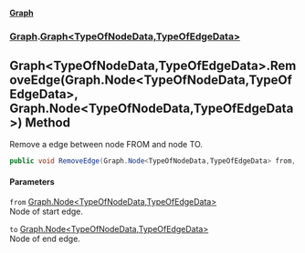 #### [Graph](./index.md 'index')
### [Graph](./Graph.md 'Graph').[Graph&lt;TypeOfNodeData,TypeOfEdgeData&gt;](./Graph-Graph-TypeOfNodeData_TypeOfEdgeData-.md 'Graph.Graph&lt;TypeOfNodeData,TypeOfEdgeData&gt;')
## Graph&lt;TypeOfNodeData,TypeOfEdgeData&gt;.RemoveEdge(Graph.Node&lt;TypeOfNodeData,TypeOfEdgeData&gt;, Graph.Node&lt;TypeOfNodeData,TypeOfEdgeData&gt;) Method
Remove a edge between node FROM and node TO.  
```csharp
public void RemoveEdge(Graph.Node<TypeOfNodeData,TypeOfEdgeData> from, Graph.Node<TypeOfNodeData,TypeOfEdgeData> to);
```
#### Parameters
<a name='Graph-Graph-TypeOfNodeData_TypeOfEdgeData--RemoveEdge(Graph-Node-TypeOfNodeData_TypeOfEdgeData-_Graph-Node-TypeOfNodeData_TypeOfEdgeData-)-from'></a>
`from` [Graph.Node&lt;](./Graph-Node-T_R-.md 'Graph.Node&lt;T,R&gt;')[TypeOfNodeData](./Graph-Graph-TypeOfNodeData_TypeOfEdgeData-.md#Graph-Graph-TypeOfNodeData_TypeOfEdgeData--TypeOfNodeData 'Graph.Graph&lt;TypeOfNodeData,TypeOfEdgeData&gt;.TypeOfNodeData')[,](./Graph-Node-T_R-.md 'Graph.Node&lt;T,R&gt;')[TypeOfEdgeData](./Graph-Graph-TypeOfNodeData_TypeOfEdgeData-.md#Graph-Graph-TypeOfNodeData_TypeOfEdgeData--TypeOfEdgeData 'Graph.Graph&lt;TypeOfNodeData,TypeOfEdgeData&gt;.TypeOfEdgeData')[&gt;](./Graph-Node-T_R-.md 'Graph.Node&lt;T,R&gt;')  
Node of start edge.  
  
<a name='Graph-Graph-TypeOfNodeData_TypeOfEdgeData--RemoveEdge(Graph-Node-TypeOfNodeData_TypeOfEdgeData-_Graph-Node-TypeOfNodeData_TypeOfEdgeData-)-to'></a>
`to` [Graph.Node&lt;](./Graph-Node-T_R-.md 'Graph.Node&lt;T,R&gt;')[TypeOfNodeData](./Graph-Graph-TypeOfNodeData_TypeOfEdgeData-.md#Graph-Graph-TypeOfNodeData_TypeOfEdgeData--TypeOfNodeData 'Graph.Graph&lt;TypeOfNodeData,TypeOfEdgeData&gt;.TypeOfNodeData')[,](./Graph-Node-T_R-.md 'Graph.Node&lt;T,R&gt;')[TypeOfEdgeData](./Graph-Graph-TypeOfNodeData_TypeOfEdgeData-.md#Graph-Graph-TypeOfNodeData_TypeOfEdgeData--TypeOfEdgeData 'Graph.Graph&lt;TypeOfNodeData,TypeOfEdgeData&gt;.TypeOfEdgeData')[&gt;](./Graph-Node-T_R-.md 'Graph.Node&lt;T,R&gt;')  
Node of end edge.  
  
